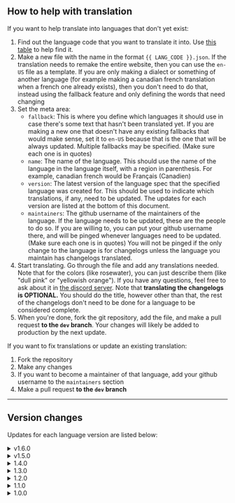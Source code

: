 ## How to help with translation
If you want to help translate into languages that don't yet exist:
1. Find out the language code that you want to translate it into. Use
[this table](http://www.lingoes.net/en/translator/langcode.htm) to help find it.
2. Make a new file with the name in the format `{{ LANG_CODE }}.json`. If the
translation needs to remake the entire website, then you can use the `en-US`
file as a template. If you are only making a dialect or something of another
language (for example making a canadian french translation when a french one
already exists), then you don't need to do that, instead using the fallback
feature and only defining the words that need changing
3. Set the meta area:
   - `fallback`: This is where you define which languages it should use in case
there's some text that hasn't been translated yet. If you are making a new one
that doesn't have any existing fallbacks that would make sense, set it to
`en-US` because that is the one that will be always updated. Multiple fallbacks
may be specified. (Make sure each one is in quotes)
   - `name`: The name of the language. This should use the name of the language
in the language itself, with a region in parenthesis. For example, canadian
french would be Français (Canadien)
   - `version`: The latest version of the language spec that the specified
language was created for. This should be used to indicate which translations,
if any, need to be updated. The updates for each version are listed at the
bottom of this document.
   - `maintainers`: The github username of the maintainers of the language. If
the language needs to be updated, these are the people to do so. If you are
willing to, you can put your github username there, and will be pinged whenever
languages need to be updated. (Make sure each one is in quotes) You will not be
pinged if the only change to the language is for changelogs unless the language
you maintain has changelogs translated.
4. Start translating. Go through the file and add any translations needed. Note
that for the colors (like rosewater), you can just describe them (like "dull
pink" or "yellowish orange"). If you have any questions, feel free to ask about
it in [the discord server](https://discord.gg/tH7QnHApwu). Note that
**translating the changelogs is OPTIONAL.** You should do the title, however
other than that, the rest of the changelogs don't need to be done for a language
to be considered complete.
5. When you're done, fork the git repository, add the file, and make a pull
request **to the `dev` branch**. Your changes will likely be added to production
by the next update.

If you want to fix translations or update an existing translation:
1. Fork the repository
2. Make any changes
3. If you want to become a maintainer of that language, add your github username
to the `maintainers` section
4. Make a pull request **to the `dev` branch**

---
## Version changes
Updates for each language version are listed below:

<details>
<summary>v1.6.0</summary>

Reworked private accounts

```diff
- settings.profile_private
- settings.profile_private_description
- user_page.private_warning
+ account.follow_blocked
+ post.invalid_poll
+ post.type_public
+ post.type_followers_only
+ post.no_posts
+ post.like
+ post.comment
+ post.quote
+ post.delete
+ post.pin
+ post.unpin
+ settings.profile_default_post
+ settings.profile_followers_approval
+ settings.cosmetic_checkboxes
+ settings.cosmetic_no_css
+ settings.cosmetic_no_css_warning
+ settings.cosmetic_old_favicon
+ user_page.follows
+ user_page.pending_title
+ user_page.pending_accept
+ user_page.pending_deny
+ changelog.changes.v0.12.0 {1, 2, 3, 4, 5, 6, 7}
home.quote_private
```
</details>

<details>
<summary>v1.5.0</summary>

Added emails and legacy changelogs

```diff
- credits.credits
+ account.forgot_password
+ settings.cosmetic_bar
+ settings.cosmetic_bar_ur
+ settings.cosmetic_bar_lr
+ settings.cosmetic_bar_ul
+ settings.cosmetic_bar_ll
+ settings.cosmetic_bar_h
+ settings.cosmetic_bar_v
+ settings.account_email
+ settings.account_email_update
+ settings.account_email_verify
+ settings.account_email_check
+ credits.lead
+ credits.contributors
+ credits.fontawesome
+ credits.current
+ credits.past
+ credits.main_title
+ credits.lang_title
+ credits.other_title
+ email.generic.greeting
+ email.generic.link
+ email.generic.expire
+ email.pwd_fm.email_changed
+ email.verify.confirmation
+ email.verify.title
+ email.verify.block_1
+ email.verify.block_2
+ email.verify.block_3
+ email.remove.confirmation
+ email.change.title
+ email.change.block_1
+ email.change.block_2
+ email.change.block_3
+ email.reset.title
+ email.reset.html_title
+ email.reset.no_email
+ email.reset.block_1
+ email.reset.block_2
+ email.reset.block_3
+ changelog.changes.v0.11.0 {1, 2, 3, 4, 5, 6}
+ changelog.changes.v0.3.6 {1, 2, 3}
+ changelog.changes.v0.3.5 {1, 2, 3}
+ changelog.changes.v0.3.4 {1, 2}
+ changelog.changes.v0.3.3 {1}
+ changelog.changes.v0.3.2 {1, 2, 3, 4}
+ changelog.changes.v0.3.1 {1, 2}
+ changelog.changes.v0.3.0 {1, 2}
+ changelog.changes.v0.2.0 {1}
+ changelog.changes.v0.1.1 {1}
+ changelog.changes.v0.1.0 {1, 2}
+ changelog.changes.v0.0.10 {1, 2, 3}
+ changelog.changes.v0.0.9 {1, 2}
+ changelog.changes.v0.0.8 {1, 2}
+ changelog.changes.v0.0.7 {1}
+ changelog.changes.v0.0.6 {1}
+ changelog.changes.v0.0.5 {1, 2}
+ changelog.changes.v0.0.4 {1, 2}
+ changelog.changes.v0.0.3 {1, 2}
+ changelog.changes.v0.0.2 {1, 2}
+ changelog.changes.v0.0.1 {1, 2}
settings.profile_display_name_invalid_length
```
</details>

<details>
<summary>1.4.0</summary>

Added polls

```diff
+ noscript.title
+ noscript.subtitle
+ noscript.tutorial_title
+ noscript.tutorial_ff
+ noscript.tutorial_chrome
+ home.c_warning_placeholder
+ home.poll_view_results
+ credits.title
+ credits.credits
+ changelog.changes.v0.10.1 {1, 2, 3, 4, 5, 6, 7, 8, 9, 10}
```
</details>

<details>
<summary>1.3.0</summary>

Added polls

```diff
+ home.quote_private
+ home.quote_poll
+ home.poll
+ home.poll_option
+ home.poll_optional
+ home.poll_total_plural
+ home.poll_total_singular
+ account.no_new
+ post.invalid_poll
+ changelog.changes.v0.10.0 {1, 2, 3, 4, 5}
changelog.v0.9.1 {2}
```
</details>

<details>
<summary>1.2.0</summary>

Rewrote how changelogs are stored to make translating bit-by-bit easier

```diff
- changelog.logs
+ changelog.changes.v0.9.3 {1, 2, 3}
+ changelog.changes.v0.9.2 {1, 2, 3, 4, 5}
+ changelog.changes.v0.9.1 {1, 2, 3, 4, 5, 6, 7}
+ changelog.changes.v0.9.0 {1, 2, 3}
+ changelog.changes.v0.8.6 {1}
+ changelog.changes.v0.8.5 {1}
+ changelog.changes.v0.8.4 {1, 2}
+ changelog.changes.v0.8.3 {1, 2, 3, 4, 5}
+ changelog.changes.v0.8.2 {1}
+ changelog.changes.v0.8.1 {1, 2, 3}
+ changelog.changes.v0.8.0 {1}
+ changelog.changes.v0.7.4 {1, 2}
+ changelog.changes.v0.7.3 {1, 2, 3, 4, 5, 6}
+ changelog.changes.v0.7.2 {1}
+ changelog.changes.v0.7.1 {1}
+ changelog.changes.v0.7.0 {1, 2, 3}
+ changelog.changes.v0.6.8 {1, 2, 3, 4}
+ changelog.changes.v0.6.7 {1, 2, 3}
+ changelog.changes.v0.6.6 {1}
+ changelog.changes.v0.6.5 {1, 2, 3}
+ changelog.changes.v0.6.4 {1}
+ changelog.changes.v0.6.3 {1}
+ changelog.changes.v0.6.2 {1}
+ changelog.changes.v0.6.1 {1}
+ changelog.changes.v0.6.0 {1, 2, 3, 4, 5, 6}
+ changelog.changes.v0.5.2 {1, 2}
+ changelog.changes.v0.5.1 {1}
+ changelog.changes.v0.5.0 {1}
+ changelog.changes.v0.4.3 {1, 2}
+ changelog.changes.v0.4.2 {1, 2, 3}
+ changelog.changes.v0.4.1 {1, 2, 3}
+ changelog.changes.v0.4.0 {1, 2, 3, 4, 5, 6, 7, 8, 9, 10, 11, 12, 13, 14, 15, 16, 17}
+ changelog.changes.v0.3.8 {1}
+ changelog.changes.v0.3.7 {1}
+ changelog.changes.v0.0.1 - v0.3.6
```
</details>

<details>
<summary>1.1.0</summary>

Added changelogs

```diff
+ changelog.title
+ changelog.unknown
+ changelog.logs v0.9.2
+ changelog.logs v0.9.1
+ changelog.logs v0.9.0
+ changelog.logs v0.8.6
+ changelog.logs v0.8.5
+ changelog.logs v0.8.4
+ changelog.logs v0.8.3
+ changelog.logs v0.8.2
+ changelog.logs v0.8.1
+ changelog.logs v0.8.0
+ changelog.logs v0.7.4
+ changelog.logs v0.7.3
+ changelog.logs v0.7.2
+ changelog.logs v0.7.1
+ changelog.logs v0.7.0
+ changelog.logs v0.6.8
+ changelog.logs v0.6.7
+ changelog.logs v0.6.6
+ changelog.logs v0.6.5
+ changelog.logs v0.6.4
+ changelog.logs v0.6.3
+ changelog.logs v0.6.2
+ changelog.logs v0.6.1
+ changelog.logs v0.6.0
+ changelog.logs v0.5.2
+ changelog.logs v0.5.1
+ changelog.logs v0.5.0
+ changelog.logs v0.4.3
+ changelog.logs v0.4.2
+ changelog.logs v0.4.1
+ changelog.logs v0.4.0
+ changelog.logs v0.3.8
+ changelog.logs v0.3.7
+ changelog.logs v0.0.1 - v0.3.6
```
</details>

<details>
<summary>1.0.0</summary>

Initial commit

```diff
+ http.404.post_title
+ http.404.post_description
+ http.404.standard_title
+ http.404.standard_description
+ http.404.user_title
+ http.404.user_description
+ http.500.title
+ http.500.description
+ http.500.alt_description
+ http.home
+ generic.success
+ generic.something_went_wrong
+ generic.something_went_wrong_x
+ generic.try_again
+ generic.ratelimit_verbose
+ generic.ratelimit
+ generic.refresh
+ generic.load_more
+ generic.post
+ generic.cancel
+ generic.source_code
+ generic.save
+ generic.none
+ generic.reason
+ generic.user_not_found
+ generic.share
+ generic.copied
+ generic.see_more
+ generic.pronouns.a
+ generic.pronouns.o
+ generic.pronouns.v
+ generic.pronouns.aa
+ generic.pronouns.af
+ generic.pronouns.ai
+ generic.pronouns.am
+ generic.pronouns.an
+ generic.pronouns.ao
+ generic.pronouns.ax
+ generic.pronouns.fa
+ generic.pronouns.ff
+ generic.pronouns.fi
+ generic.pronouns.fm
+ generic.pronouns.fn
+ generic.pronouns.fo
+ generic.pronouns.fx
+ generic.pronouns.ma
+ generic.pronouns.mf
+ generic.pronouns.mi
+ generic.pronouns.mm
+ generic.pronouns.mn
+ generic.pronouns.mo
+ generic.pronouns.mx
+ generic.pronouns.na
+ generic.pronouns.nf
+ generic.pronouns.ni
+ generic.pronouns.nm
+ generic.pronouns.nn
+ generic.pronouns.no
+ generic.pronouns.nx
+ generic.pronouns.oa
+ generic.pronouns.of
+ generic.pronouns.oi
+ generic.pronouns.om
+ generic.pronouns.on
+ generic.pronouns.oo
+ generic.pronouns.ox
+ generic.colors.rosewater
+ generic.colors.flamingo
+ generic.colors.pink
+ generic.colors.mauve
+ generic.colors.red
+ generic.colors.maroon
+ generic.colors.peach
+ generic.colors.yellow
+ generic.colors.green
+ generic.colors.teal
+ generic.colors.sky
+ generic.colors.sapphire
+ generic.colors.blue
+ generic.colors.lavender
+ generic.time.months
+ generic.time.second_singular
+ generic.time.second_plural
+ generic.time.minute_singular
+ generic.time.minute_plural
+ generic.time.hour_singular
+ generic.time.hour_plural
+ generic.time.day_singular
+ generic.time.day_plural
+ generic.time.month_singular
+ generic.time.month_plural
+ generic.time.year_singular
+ generic.time.year_plural
+ generic.time.ago
+ admin.title
+ admin.level
+ admin.is_comment_label
+ admin.use_id_label
+ admin.post_id_placeholder
+ admin.user_id_placeholder
+ admin.post_deletion_title
+ admin.post_deletion_button
+ admin.post_deletion_error
+ admin.account_deletion_title
+ admin.account_deletion_button
+ admin.account_deletion_error
+ admin.badge_name_placeholder
+ admin.badge_data_placeholder
+ admin.badge_manage_title
+ admin.badge_manage_empty
+ admin.badge_manage_add_button
+ admin.badge_manage_add_error
+ admin.badge_manage_remove_button
+ admin.badge_manage_remove_error
+ admin.badge_manage_add_protected
+ admin.badge_manage_remove_protected
+ admin.badge_create_title
+ admin.badge_create_button
+ admin.badge_create_invalid_data_size
+ admin.badge_create_success
+ admin.badge_delete_title
+ admin.badge_delete_button
+ admin.badge_delete_protected
+ admin.badge_invalid_name_size
+ admin.badge_invalid_name
+ admin.badge_not_found
+ admin.modify_title
+ admin.modify_get_button
+ admin.modify_current
+ admin.modify_save
+ admin.modify_switcher
+ admin.modify_invalid_bio_size
+ admin.modify_invalid_display_name_long
+ admin.modify_invalid_display_name_short
+ admin.modify_id
+ admin.level_title
+ admin.level_zero
+ admin.level_one
+ admin.level_two
+ admin.level_three
+ admin.level_four
+ admin.level_five
+ admin.level_button
+ admin.level_invalid
+ admin.level_error
+ admin.logs_button
+ admin.logs_error
+ admin.logs_timestamp
+ admin.logs_action
+ admin.logs_who
+ admin.logs_more_info
+ contact.title
+ contact.subtitle
+ hashtag.post_singular
+ hashtag.post_plural
+ home.title
+ home.post_input_placeholder
+ home.switch_recent
+ home.switch_following
+ home.quote_blocked
+ home.quote_deleted
+ home.quote_private
+ home.quote_recursive
+ home.quote_placeholders
+ account.log_in_title
+ account.log_in_instead
+ account.log_in_failure
+ account.sign_up_title
+ account.sign_up_instead
+ account.sign_up_failure
+ account.password_match_failure
+ account.log_out_title
+ account.log_out_description
+ account.username_placeholder
+ account.password_placeholder
+ account.confirm_placeholder
+ account.toggle_password
+ account.bad_password
+ account.username_taken
+ account.invalid_username_chars
+ account.invalid_username_length
+ account.username_does_not_exist
+ account.follow_blocking
+ account.block_self
+ account.password_empty
+ messages.title
+ messages.error
+ messages.input_placeholder
+ messages.no_messages
+ messages.list_title
+ messages.list_subtitle
+ messages.yourself
+ messages.blocking
+ messages.blocked
+ messages.blocking_blocked
+ messages.invalid_size
+ notifications.title
+ notifications.read
+ notifications.error
+ notifications.comment
+ notifications.quote
+ notifications.ping_p
+ notifications.ping_c
+ post_page.likes
+ post_page.comments
+ post_page.quotes
+ post_page.comment_parent
+ post_page.comment_input_placeholder
+ post.invalid_length
+ post.invalid_comment_id
+ post.comment_id_does_not_exist
+ post.invalid_quote_post
+ post.invalid_quote_comment
+ post.invalid_username
+ settings.title
+ settings.username_load_failure
+ settings.unload
+ settings.profile_title
+ settings.profile_basic_title
+ settings.profile_display_name_placeholder
+ settings.profile_display_name_invalid_length
+ settings.profile_bio_placeholder
+ settings.profile_pronouns_title
+ settings.profile_pronouns_primary
+ settings.profile_pronouns_secondary
+ settings.profile_pronouns_invalid
+ settings.profile_pronouns_unset
+ settings.profile_pronouns_inherit
+ settings.profile_banner_title
+ settings.profile_banner_invalid_color
+ settings.profile_gradient
+ settings.profile_private
+ settings.profile_private_description
+ settings.cosmetic_title
+ settings.cosmetic_theme
+ settings.cosmetic_theme_light
+ settings.cosmetic_theme_gray
+ settings.cosmetic_theme_dark
+ settings.cosmetic_theme_black
+ settings.cosmetic_theme_oled
+ settings.cosmetic_theme_invalid
+ settings.cosmetic_language
+ settings.cosmetic_language_invalid
+ settings.cosmetic_color
+ settings.cosmetic_example_post_display_name
+ settings.cosmetic_example_post_username
+ settings.cosmetic_example_post_content
+ settings.account_title
+ settings.account_password
+ settings.account_password_current
+ settings.account_password_new
+ settings.account_password_success
+ settings.account_password_failure
+ settings.account_switcher
+ settings.account_switcher_switch
+ settings.account_switcher_remove
+ settings.account_switcher_remove_error
+ settings.account_switcher_add
+ settings.admin
+ settings.logout
+ user_page.followers
+ user_page.following
+ user_page.user_on_smiggins
+ user_page.follow
+ user_page.unfollow
+ user_page.block
+ user_page.unblock
+ user_page.message
+ user_page.private_warning
+ user_page.lists_blocks
+ user_page.lists_following
+ user_page.lists_followers
+ user_page.lists_no_bio
```
</details>
